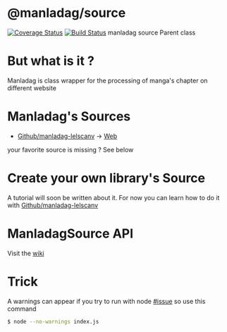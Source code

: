 # @manladag/source
[![Coverage Status](https://coveralls.io/repos/github/Zepoze/manladag-source/badge.svg?branch=master)](https://coveralls.io/github/Zepoze/manladag-source?branch=master)  [![Build Status](https://travis-ci.org/Zepoze/manladag-source.svg?branch=master)](https://travis-ci.org/Zepoze/manladag-source)
manladag source Parent class
# But what is it ?
Manladag is class wrapper for the processing of manga's chapter on different website

# Manladag's Sources
- [Github/manladag-lelscanv](https://github.com/Zepoze/manladag-lelscanv) -> [Web](https://lelscanv.com/)

your favorite source is missing ? See below 

# Create your own library's Source
A tutorial will soon be written about it. For now you can learn how to do it with [Github/manladag-lelscanv](https://github.com/Zepoze/manladag-lelscanv)
# ManladagSource API
Visit the [wiki](https://github.com/Zepoze/manladag-source/wiki/ManladagSource-API)

# Trick

A warnings can appear if you try to run with node [#issue](https://github.com/Zepoze/manladag-source/issues/4)
so use this command
~~~~bash
$ node --no-warnings index.js
~~~~
